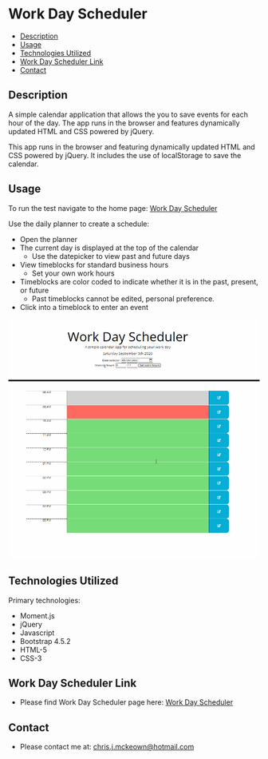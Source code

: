 # Work Day Scheduler

* [Description](#Description)
* [Usage](#Usage)
* [Technologies Utilized](#Technologies-Utilized)
* [Work Day Scheduler Link](#Work-Day-Scheduler-Link)
* [Contact](#Contact)

## Description
A simple calendar application that allows the you to save events for each hour of the day. The app runs in the browser and features dynamically updated HTML and CSS powered by jQuery.

This app runs in the browser and featuring dynamically updated HTML and CSS powered by jQuery. It includes the use of localStorage to save the calendar.

## Usage
To run the test navigate to the home page: <a href="https://chrisjmckeown.github.io/Work_Day_Scheduler/" target="_blank">Work Day Scheduler</a>

Use the daily planner to create a schedule:
* Open the planner
* The current day is displayed at the top of the calendar
    * Use the datepicker to view past and future days
* View timeblocks for standard business hours
    * Set your own work hours
* Timeblocks are color coded to indicate whether it is in the past, present, or future
    * Past timeblocks cannot be edited, personal preference.
* Click into a timeblock to enter an event

<img src="./Assets/Images/Example.gif" alt="A calendar" vertical-align="text-top" style="vertical-align:top"> 

## Technologies Utilized
Primary technologies:
* Moment.js
* jQuery
* Javascript
* Bootstrap 4.5.2
* HTML-5
* CSS-3

## Work Day Scheduler Link

* Please find Work Day Scheduler page here: <a href="https://chrisjmckeown.github.io/Work_Day_Scheduler/" target="_blank">Work Day Scheduler</a>

## Contact

* Please contact me at: chris.j.mckeown@hotmail.com